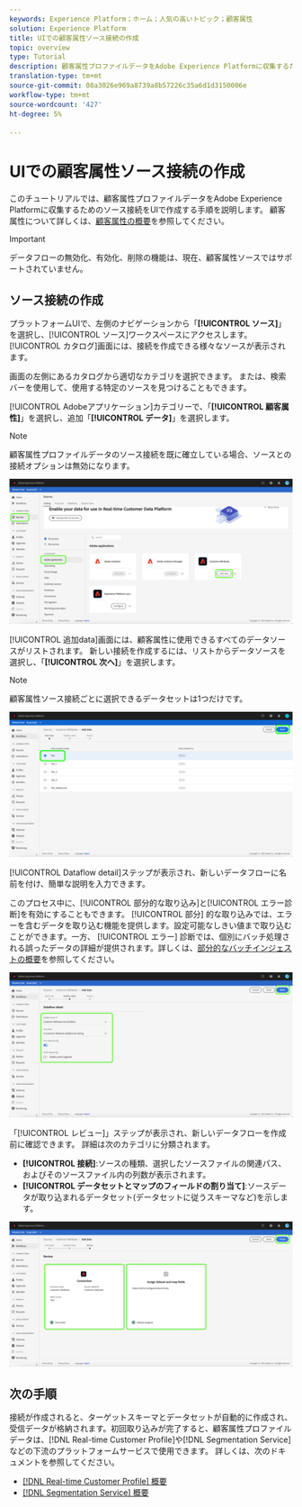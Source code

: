 ```yaml
---
keywords: Experience Platform；ホーム；人気の高いトピック；顧客属性
solution: Experience Platform
title: UIでの顧客属性ソース接続の作成
topic: overview
type: Tutorial
description: 顧客属性プロファイルデータをAdobe Experience Platformに収集するためのUIでソース接続を作成する方法を説明します。
translation-type: tm+mt
source-git-commit: 08a3026e969a8739a8b57226c35a6d1d3150006e
workflow-type: tm+mt
source-wordcount: '427'
ht-degree: 5%

---
```



# UIでの顧客属性ソース接続の作成

このチュートリアルでは、顧客属性プロファイルデータをAdobe Experience Platformに収集するためのソース接続をUIで作成する手順を説明します。 顧客属性について詳しくは、[顧客属性の概要](https://experienceleague.adobe.com/docs/core-services/interface/customer-attributes/attributes.html)を参照してください。

>[!IMPORTANT]
>
>データフローの無効化、有効化、削除の機能は、現在、顧客属性ソースではサポートされていません。

## ソース接続の作成

プラットフォームUIで、左側のナビゲーションから「**[!UICONTROL ソース]**」を選択し、[!UICONTROL ソース]ワークスペースにアクセスします。 [!UICONTROL カタログ]画面には、接続を作成できる様々なソースが表示されます。

画面の左側にあるカタログから適切なカテゴリを選択できます。 または、検索バーを使用して、使用する特定のソースを見つけることもできます。

[!UICONTROL Adobeアプリケーション]カテゴリーで、「**[!UICONTROL 顧客属性]**」を選択し、追加「**[!UICONTROL データ]**」を選択します。

>[!NOTE]
>
>顧客属性プロファイルデータのソース接続を既に確立している場合、ソースとの接続オプションは無効になります。

![](../../../../images/tutorials/create/customer-attributes/catalog.png)

[!UICONTROL 追加data]画面には、顧客属性に使用できるすべてのデータソースがリストされます。 新しい接続を作成するには、リストからデータソースを選択し、「**[!UICONTROL 次へ]**」を選択します。

>[!NOTE]
>
>顧客属性ソース接続ごとに選択できるデータセットは1つだけです。

![](../../../../images/tutorials/create/customer-attributes/add-data.png)

[!UICONTROL Dataflow detail]ステップが表示され、新しいデータフローに名前を付け、簡単な説明を入力できます。

このプロセス中に、[!UICONTROL 部分的な取り込み]と[!UICONTROL エラー診断]を有効にすることもできます。 [!UICONTROL 部分] 的な取り込みでは、エラーを含むデータを取り込む機能を提供します。設定可能なしきい値まで取り込むことができます。一方、 [!UICONTROL エラー] 診断では、個別にバッチ処理される誤ったデータの詳細が提供されます。詳しくは、[部分的なバッチインジェストの概要](../../../../../ingestion/batch-ingestion/partial.md)を参照してください。

![](../../../../images/tutorials/create/customer-attributes/dataflow-detail.png)

「[!UICONTROL レビュー]」ステップが表示され、新しいデータフローを作成前に確認できます。 詳細は次のカテゴリに分類されます。

* **[!UICONTROL 接続]**:ソースの種類、選択したソースファイルの関連パス、およびそのソースファイル内の列数が表示されます。
* **[!UICONTROL データセットとマップのフィールドの割り当て]**:ソースデータが取り込まれるデータセット(データセットに従うスキーマなど)を示します。

![](../../../../images/tutorials/create/customer-attributes/review.png)

## 次の手順

接続が作成されると、ターゲットスキーマとデータセットが自動的に作成され、受信データが格納されます。初回取り込みが完了すると、顧客属性プロファイルデータは、[!DNL Real-time Customer Profile]や[!DNL Segmentation Service]などの下流のプラットフォームサービスで使用できます。 詳しくは、次のドキュメントを参照してください。

* [[!DNL Real-time Customer Profile] 概要](../../../../../profile/home.md)
* [[!DNL Segmentation Service] 概要](../../../../../segmentation/home.md)
